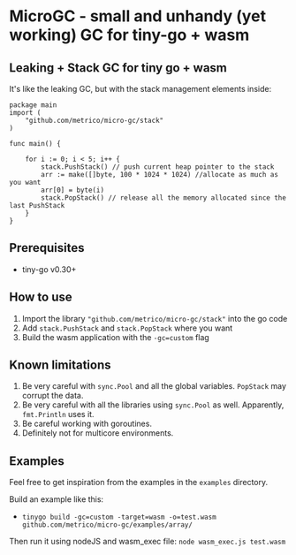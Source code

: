 # MicroGC - small and unhandy (yet working) GC for tiny-go + wasm

## Leaking + Stack GC for tiny go + wasm

It's like the leaking GC, but with the stack management elements inside:

```golang
package main
import (
	"github.com/metrico/micro-gc/stack"
)

func main() {

	for i := 0; i < 5; i++ {
		stack.PushStack() // push current heap pointer to the stack 
		arr := make([]byte, 100 * 1024 * 1024) //allocate as much as you want
		arr[0] = byte(i)
		stack.PopStack() // release all the memory allocated since the last PushStack
	}
}
```

## Prerequisites

- tiny-go v0.30+

## How to use

1. Import the library `"github.com/metrico/micro-gc/stack"` into the go code
2. Add `stack.PushStack` and `stack.PopStack` where you want
3. Build the wasm application with the `-gc=custom` flag 

## Known limitations

1. Be very careful with `sync.Pool` and all the global variables. `PopStack` may corrupt the data.
2. Be very careful with all the libraries using `sync.Pool` as well. Apparently, `fmt.Println` uses it.
3. Be careful working with goroutines.
4. Definitely not for multicore environments.

## Examples

Feel free to get inspiration from the examples in the `examples` directory.

Build an example like this: 
- `tinygo build -gc=custom -target=wasm -o=test.wasm github.com/metrico/micro-gc/examples/array/`

Then run it using nodeJS and wasm_exec file: `node wasm_exec.js test.wasm`